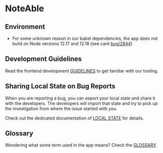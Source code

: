 # NoteAble

## Environment

- For some unknown reason in our babel dependencies, the app does not build on Node versions 12.17 and 12.18 (see card [bug/2844](https://trello.com/c/zfPCTxf4/2844-bug-2844-frontend-project-fail-to-start))

## Development Guidelines

Read the frontend development [GUIDELINES](GUIDELINES.md) to get familiar with our tooling.

## Sharing Local State on Bug Reports

When you are reporting a bug, you can export your local state and share it with the developers. The developers will import that state and try to pick up the investigation from where the issue started with you.

Check out the dedicated documentation of [LOCAL STATE](tools/localstate.md) for details.

## Glossary

Wondering what some term used in the app means? Check the [GLOSSARY](GLOSSARY.md).
